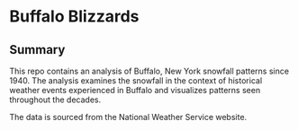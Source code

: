# Buffalo Blizzards

## Summary

This repo contains an analysis of Buffalo, New York snowfall patterns since 1940. The analysis examines the snowfall in the context of historical weather events experienced in Buffalo and visualizes patterns seen throughout the decades.

The data is sourced from the National Weather Service website.
